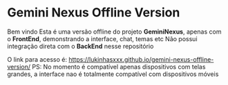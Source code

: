 # Gemini Nexus Offline Version
Bem vindo
Esta é uma versão offline do projeto **GeminiNexus**, apenas com o **FrontEnd**, demonstrando a interface, chat, temas etc
Não possui integração direta com o **BackEnd** nesse repositório

O link para acesso é: https://lukinhasxxx.github.io/gemini-nexus-offline-version/
PS: No momento é compatível apenas dispositivos com telas grandes, a interface nao é totalmente compatível com dispositivos móveis
